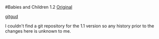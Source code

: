 #Babies and Children 1.2
[Original](https://steamcommunity.com/sharedfiles/filedetails/?id=2156451266&searchtext=babies+and+children)

[gitgud](https://gitgud.io/CentAtMoney/babiesandchildren)

I couldn't find a git repository for the 1.1 version so any history prior to the changes here is unknown to me.
